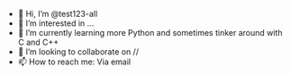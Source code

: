 - 👋 Hi, I’m @test123-all
- 👀 I’m interested in ...
- 🌱 I’m currently learning more Python and sometimes tinker around with C and C++
- 💞️ I’m looking to collaborate on //
- 📫 How to reach me: Via email

<!---
test123-all/test123-all is a ✨ special ✨ repository because its `README.md` (this file) appears on your GitHub profile.
You can click the Preview link to take a look at your changes.
--->
